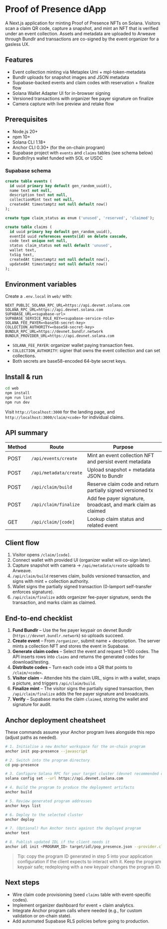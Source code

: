﻿# Proof of Presence dApp

A Next.js application for minting Proof of Presence NFTs on Solana. Visitors scan a claim QR code, capture a snapshot, and mint an NFT that is verified under an event collection. Assets and metadata are uploaded to Arweave through Bundlr and transactions are co-signed by the event organizer for a gasless UX.

## Features

- Event collection minting via Metaplex Umi + mpl-token-metadata
- Bundlr uploads for snapshot images and JSON metadata
- Supabase-backed events and claim codes with reservation + finalize flow
- Solana Wallet Adapter UI for in-browser signing
- Versioned transactions with organizer fee payer signature on finalize
- Camera capture with live preview and retake flow

## Prerequisites

- Node.js 20+
- npm 10+
- Solana CLI 1.18+
- Anchor CLI 0.30+ (for the on-chain program)
- Supabase project with `events` and `claims` tables (see schema below)
- Bundlr/Irys wallet funded with SOL or USDC

### Supabase schema

```sql
create table events (
  id uuid primary key default gen_random_uuid(),
  name text not null,
  description text not null,
  collectionMint text not null,
  createdAt timestamptz not null default now()
);

create type claim_status as enum ('unused', 'reserved', 'claimed');

create table claims (
  id uuid primary key default gen_random_uuid(),
  eventId uuid references events(id) on delete cascade,
  code text unique not null,
  status claim_status not null default 'unused',
  wallet text,
  txSig text,
  createdAt timestamptz not null default now(),
  updatedAt timestamptz not null default now()
);
```

## Environment variables

Create a `.env.local` in `web/` with:

```
NEXT_PUBLIC_SOLANA_RPC_URL=https://api.devnet.solana.com
SOLANA_RPC_URL=https://api.devnet.solana.com
SUPABASE_URL=<supabase-url>
SUPABASE_SERVICE_ROLE_KEY=<supabase-service-role>
SOLANA_FEE_PAYER=<base58-secret-key>
COLLECTION_AUTHORITY=<base58-secret-key>
BUNDLR_RPC_URL=https://devnet.bundlr.network
BUNDLR_PROVIDER_URL=https://api.devnet.solana.com
```

- `SOLANA_FEE_PAYER`: organizer wallet paying transaction fees.
- `COLLECTION_AUTHORITY`: signer that owns the event collection and can set collections.
- Both secrets are base58-encoded 64-byte secret keys.

## Install & run

```bash
cd web
npm install
npm run lint
npm run dev
```

Visit `http://localhost:3000` for the landing page, and `http://localhost:3000/claim/<code>` for individual claims.

## API summary

| Method | Route                     | Purpose |
| ------ | ------------------------- | ------- |
| POST   | `/api/events/create`      | Mint an event collection NFT and persist event metadata |
| POST   | `/api/metadata/create`    | Upload snapshot + metadata JSON to Bundlr |
| POST   | `/api/claim/build`        | Reserve claim code and return partially signed versioned tx |
| POST   | `/api/claim/finalize`     | Add fee payer signature, broadcast, and mark claim as claimed |
| GET    | `/api/claim/[code]`       | Lookup claim status and related event |

## Client flow

1. Visitor opens `/claim/[code]`.
2. Connect wallet with provided UI (organizer wallet will co-sign later).
3. Capture snapshot with camera → `/api/metadata/create` uploads to Arweave.
4. `/api/claim/build` reserves claim, builds versioned transaction, and signs with mint + collection authority.
5. Wallet signs the partially signed transaction (0-lamport self-transfer enforces signature).
6. `/api/claim/finalize` adds organizer fee-payer signature, sends the transaction, and marks claim as claimed.

## End-to-end checklist

1. **Fund Bundlr** – Use the fee payer keypair on devnet Bundlr (`https://devnet.bundlr.network`) so uploads succeed.
2. **Create event** – From `/organizer`, submit name + description. The server mints a collection NFT and stores the event in Supabase.
3. **Generate claim codes** – Select the event and request 1–100 codes. The API inserts rows into `claims` and returns the generated codes for download/testing.
4. **Distribute codes** – Turn each code into a QR that points to `/claim/<code>`.
5. **Visitor claim** – Attendee hits the claim URL, signs in with a wallet, snaps a picture, and triggers `/api/claim/build`.
6. **Finalize mint** – The visitor signs the partially signed transaction, then `/api/claim/finalize` adds the fee payer signature and broadcasts.
7. **Verify** – Supabase marks the claim `claimed`, storing the wallet and signature for audit.

## Anchor deployment cheatsheet

These commands assume your Anchor program lives alongside this repo (adjust paths as needed).

```bash
# 1. Initialise a new Anchor workspace for the on-chain program
anchor init pop-presence --javascript

# 2. Switch into the program directory
cd pop-presence

# 3. Configure Solana RPC for your target cluster (devnet recommended during hackathon)
solana config set --url https://api.devnet.solana.com

# 4. Build the program to produce the deployment artifacts
anchor build

# 5. Review generated program addresses
anchor keys list

# 6. Deploy to the selected cluster
anchor deploy

# 7. (Optional) Run Anchor tests against the deployed program
anchor test

# 8. Publish updated IDL if the client needs it
anchor idl init <PROGRAM_ID> target/idl/pop_presence.json --provider.cluster devnet
```

> Tip: copy the program ID generated in step 5 into your application configuration if the client expects to interact with it. Keep the program keypair safe; redeploying with a new keypair changes the program ID.

## Next steps

- Wire claim code provisioning (seed `claims` table with event-specific codes).
- Implement organizer dashboard for event + claim analytics.
- Integrate Anchor program calls where needed (e.g., for custom validation or on-chain state).
- Add automated Supabase RLS policies before going to production.
